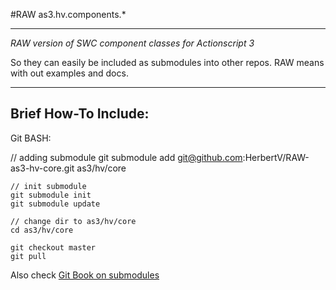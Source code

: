 #RAW as3.hv.components.*

-----------------------------------

*RAW version of SWC component classes for  Actionscript 3*

So they can easily be included as submodules into other repos.
RAW means with out examples and docs.

-----------------------------------


## Brief How-To Include:


Git BASH:

  // adding submodule
	git submodule add git@github.com:HerbertV/RAW-as3-hv-core.git as3/hv/core

	// init submodule
	git submodule init
	git submodule update

	// change dir to as3/hv/core
	cd as3/hv/core
	
	git checkout master
	git pull


Also check [Git Book on submodules](http://book.git-scm.com/5_submodules.html)